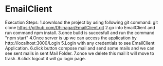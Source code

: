 # EmailClient

Execution Steps:
1.download the project by using following git command:  git clone https://github.com/Dhinagar/EmailClient.git
2.go into EmailClient and run command npm install.
3.once build is succesfull and run the command "npm start"
4.Once server is up we can access the application by http://localhost:3000/Login 
5.Login with any credentials to see EmailClient Application.
6.click button compose mail and send some mails and we can see sent mails in sent Mail Folder.
7.once we delete this mail it will move to trash.
8.click logout it will go login page.
